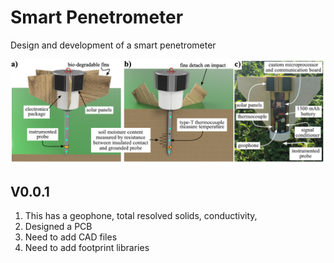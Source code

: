 # Smart Penetrometer
Design and development of a smart penetrometer

<p align="center">
<img src="image.png" alt="drawing" width="700"/>
</p>
<p align="center">
</p>

## V0.0.1
1. This has a geophone, total resolved solids, conductivity, 
1. Designed a PCB
1. Need to add CAD files
1. Need to add footprint libraries 
















